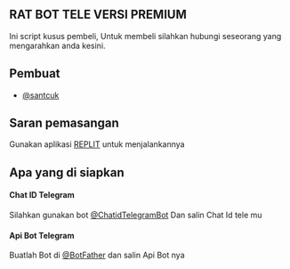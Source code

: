## RAT BOT TELE VERSI PREMIUM

Ini script kusus pembeli, Untuk membeli silahkan hubungi seseorang yang mengarahkan anda kesini.
## Pembuat

- [@santcuk](https://www.github.com/santcuk)


## Saran pemasangan

Gunakan aplikasi [REPLIT](https://replit.com) untuk menjalankannya


## Apa yang di siapkan

#### Chat ID Telegram

Silahkan gunakan bot [@ChatidTelegramBot](https://t.me/ChatidTelegramBot) Dan salin Chat Id tele mu


#### Api Bot Telegram

Buatlah Bot di [@BotFather](https://t.me/BotFather) dan salin Api Bot nya

